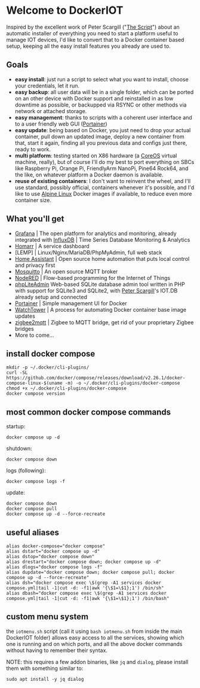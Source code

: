 # Welcome to DockerIOT

Inspired by the excellent work of Peter Scargill ("[The Script](https://www.esp-go.com)") about an automatic installer of everything you need to start a platform useful to manage IOT devices, I'd like to convert that to a Docker container based setup, keeping all the easy install features you already are used to.

## Goals

- **easy install**: just run a script to select what you want to install, choose your credentials, let it run.
- **easy backup**: all user data will be in a single folder, which can be ported on an other device with Docker support and reinstalled in as low downtime as possible, or backupped via RSYNC or other methods via network or attached storage.
- **easy management**: thanks to scripts with a coherent user interface and to a user friendly web GUI ([Portainer](https://portainer.io))
- **easy update**: being based on Docker, you just need to drop your actual container, pull down an updated image, deploy a new container from that, start it again, finding all you previous data and configs just there, ready to work.
- **multi platform**: testing started on X86 hardware (a [CoreOS](https://coreos.com) virtual machine, really), but of course I'll do my best to port everything on SBCs like Raspberry Pi, Orange Pi, FriendlyArm NanoPi, Pine64 Rock64, and the like, on whatever platform a Docker daemon is available.
- **reuse of existing containers**: I don't want to reinvent the wheel, and I'll use standard, possibly official, containers whenever it's possible, and I'd like to use [Alpine Linux](https://hub.docker.com/_/alpine) Docker images if available, to reduce even more container size.

## What you'll get

- [Grafana](https://grafana.com) | The open platform for analytics and monitoring, already integrated with [InfluxDB](https://www.influxdata.com) | Time Series Database Monitoring & Analytics
- [Homarr](https://homarr.dev/) | A service dashboard
- [LEMP] | Linux/Nginx/MariaDB/PhpMyAdmin, full web stack
- [Home Assistant](https://www.home-assistant.io) | Open source home automation that puts local control and privacy first
- [Mosquitto](https://mosquitto.org) | An open source MQTT broker
- [NodeRED](https://nodered.org) | Flow-based programming for the Internet of Things
- [phpLiteAdmin](https://www.phpliteadmin.org) Web-based SQLite database admin tool written in PHP with support for SQLite3 and SQLite2, with [Peter Scargill](https://tech.scargill.net)'s IOT.DB already setup and connected 
- [Portainer](https://portainer.io) | Simple management UI for Docker
- [WatchTower](https://github.com/containrrr/watchtower) | A process for automating Docker container base image updates
- [zigbee2mqtt](https://www.zigbee2mqtt.io/) | Zigbee to MQTT bridge, get rid of your proprietary Zigbee bridges
- More to come...

## install docker compose

    mkdir -p ~/.docker/cli-plugins/
    curl -SL https://github.com/docker/compose/releases/download/v2.26.1/docker-compose-linux-$(uname -m) -o ~/.docker/cli-plugins/docker-compose
    chmod +x ~/.docker/cli-plugins/docker-compose
    docker compose version

## most common docker compose commands

startup:

    docker compose up -d

shutdown:

    docker compose down

logs (following):

    docker compose logs -f

update:

    docker compose down
    docker compose pull
    docker compose up -d --force-recreate

## useful aliases

    alias docker-compose="docker compose"
    alias dstart="docker compose up -d"
    alias dstop="docker compose down"
    alias drestart="docker compose down; docker compose up -d"
    alias dlogs="docker compose logs -f"
    alias dupdate="docker compose down; docker compose pull; docker compose up -d --force-recreate"
    alias dsh="docker compose exec \$(grep -A1 services docker compose.yml|tail -1|cut -d: -f1|awk '{\$1=\$1};1') /bin/sh"
    alias dbash="docker compose exec \$(grep -A1 services docker compose.yml|tail -1|cut -d: -f1|awk '{\$1=\$1};1') /bin/bash"

## custom menu system

the `iotmenu.sh` script (call it using `bash iotmenu.sh` from inside the main DockerIOT folder) allows easy access to all the services, showing which one is running and on which ports, and all the above docker commands without having to remember their syntax.

NOTE: this requires a few addon binaries, like `jq` and `dialog`, please install them with something similar to:

    sudo apt install -y jq dialog
